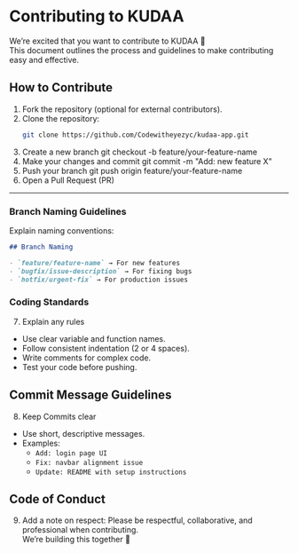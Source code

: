 # Contributing to KUDAA

We’re excited that you want to contribute to KUDAA 🎉  
This document outlines the process and guidelines to make contributing easy and effective.

## How to Contribute

1. Fork the repository (optional for external contributors).
2. Clone the repository:
   ```bash
   git clone https://github.com/Codewitheyezyc/kudaa-app.git
   ```
3. Create a new branch
   git checkout -b feature/your-feature-name
4. Make your changes and commit
   git commit -m "Add: new feature X"
5. Push your branch
   git push origin feature/your-feature-name
6. Open a Pull Request (PR)

---

### Branch Naming Guidelines

Explain naming conventions:

```md
## Branch Naming

- `feature/feature-name` → For new features
- `bugfix/issue-description` → For fixing bugs
- `hotfix/urgent-fix` → For production issues
```

### Coding Standards

7. Explain any rules

- Use clear variable and function names.
- Follow consistent indentation (2 or 4 spaces).
- Write comments for complex code.
- Test your code before pushing.

## Commit Message Guidelines

8. Keep Commits clear

- Use short, descriptive messages.
- Examples:
  - `Add: login page UI`
  - `Fix: navbar alignment issue`
  - `Update: README with setup instructions`

## Code of Conduct

9. Add a note on respect:
   Please be respectful, collaborative, and professional when contributing.  
   We’re building this together 💪
